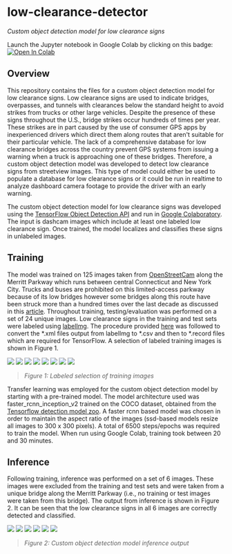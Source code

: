 # low-clearance-detector
*Custom object detection model for low clearance signs*

Launch the Jupyter notebook in Google Colab by clicking on this badge: [![Open In Colab](https://colab.research.google.com/assets/colab-badge.svg)](https://colab.research.google.com/github/lbborkowski/low-clearance-detector/blob/master/low_clearance_detector_200426.ipynb)

## Overview
This repository contains the files for a custom object detection model for low clearance signs. Low clearance signs are used to indicate bridges, overpasses, and tunnels with clearances below the standard height to avoid strikes from trucks or other large vehicles. Despite the presence of these signs throughout the U.S., bridge strikes occur hundreds of times per year. These strikes are in part caused by the use of consumer GPS apps by inexperienced drivers which direct them along routes that aren't suitable for their particular vehicle. The lack of a comprehensive database for low clearance bridges across the country prevent GPS systems from issuing a warning when a truck is approaching one of these bridges. Therefore, a custom object detection model was developed to detect low clearance signs from streetview images. This type of model could either be used to populate a database for low clearance signs or it could be run in realtime to analyze dashboard camera footage to provide the driver with an early warning. 

The custom object detection model for low clearance signs was developed using the [TensorFlow Object Detection API](https://github.com/tensorflow/models/tree/master/research/object_detection) and run in [Google Colaboratory](https://colab.research.google.com/notebooks/welcome.ipynb). The input is dashcam images which include at least one labeled low clearance sign. Once trained, the model localizes and classifies these signs in unlabeled images.

## Training

The model was trained on 125 images taken from [OpenStreetCam](https://openstreetcam.org/) along the Merritt Parkway which runs between central Connecticut and New York City. Trucks and buses are prohibited on this limited-access parkway because of its low bridges however some bridges along this route have been struck more than a hundred times over the last decade as discussed in this [article](https://www.governing.com/community/Truck-Hits-Overpass-and-Inspiration-Hits-Blumenthal.html). Throughout training, testing/evaluation was performed on a set of 24 unique images. Low clearance signs in the training and test sets were labeled using [labelImg](https://github.com/tzutalin/labelImg). The procedure provided [here](https://tensorflow-object-detection-api-tutorial.readthedocs.io/en/latest/training.html#) was followed to convert the *.xml files output from labelImg to *.csv and then to *.record files which are required for TensorFlow. A selection of labeled training images is shown in Figure 1.

![](/READMEimages/train_01.png) ![](/READMEimages/train_02.png) ![](/READMEimages/train_11.png) ![](/READMEimages/train_04.png) ![](/READMEimages/train_06.png) ![](/READMEimages/train_07.png) ![](/READMEimages/train_08.png) ![](/READMEimages/train_10.png)
> *Figure 1: Labeled selection of training images*

Transfer learning was employed for the custom object detection model by starting with a pre-trained model. The model architecture used was faster_rcnn_inception_v2 trained on the COCO dataset, obtained from the [Tensorflow detection model zoo](https://github.com/tensorflow/models/blob/master/research/object_detection/g3doc/detection_model_zoo.md). A faster rcnn based model was chosen in order to maintain the aspect ratio of the images (ssd-based models resize all images to 300 x 300 pixels). A total of 6500 steps/epochs was required to train the model. When run using Google Colab, training took between 20 and 30 minutes. 

## Inference
Following training, inference was performed on a set of 6 images. These images were excluded from the training and test sets and were taken from a unique bridge along the Merritt Parkway (i.e., no training or test images were taken from this bridge). The output from inference is shown in Figure 2. It can be seen that the low clearance signs in all 6 images are correctly detected and classified.

![](/READMEimages/valid_1.png) ![](/READMEimages/valid_2.png) ![](/READMEimages/valid_3.png) ![](/READMEimages/valid_4.png) ![](/READMEimages/valid_5.png) ![](/READMEimages/valid_6.png)
> *Figure 2: Custom object detection model inference output*
